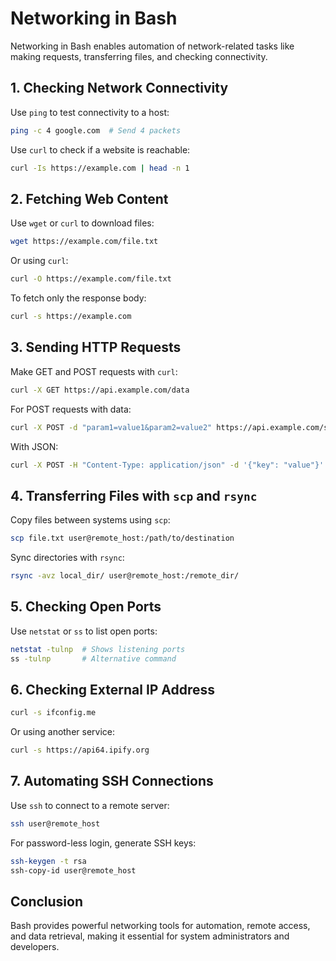 # Networking in Bash

Networking in Bash enables automation of network-related tasks like making requests, transferring files, and checking connectivity.

## 1. Checking Network Connectivity

Use `ping` to test connectivity to a host:

```bash
ping -c 4 google.com  # Send 4 packets
```

Use `curl` to check if a website is reachable:

```bash
curl -Is https://example.com | head -n 1
```

## 2. Fetching Web Content

Use `wget` or `curl` to download files:

```bash
wget https://example.com/file.txt
```

Or using `curl`:

```bash
curl -O https://example.com/file.txt
```

To fetch only the response body:

```bash
curl -s https://example.com
```

## 3. Sending HTTP Requests

Make GET and POST requests with `curl`:

```bash
curl -X GET https://api.example.com/data
```

For POST requests with data:

```bash
curl -X POST -d "param1=value1&param2=value2" https://api.example.com/submit
```

With JSON:

```bash
curl -X POST -H "Content-Type: application/json" -d '{"key": "value"}' https://api.example.com/submit
```

## 4. Transferring Files with `scp` and `rsync`

Copy files between systems using `scp`:

```bash
scp file.txt user@remote_host:/path/to/destination
```

Sync directories with `rsync`:

```bash
rsync -avz local_dir/ user@remote_host:/remote_dir/
```

## 5. Checking Open Ports

Use `netstat` or `ss` to list open ports:

```bash
netstat -tulnp  # Shows listening ports
ss -tulnp       # Alternative command
```

## 6. Checking External IP Address

```bash
curl -s ifconfig.me
```

Or using another service:

```bash
curl -s https://api64.ipify.org
```

## 7. Automating SSH Connections

Use `ssh` to connect to a remote server:

```bash
ssh user@remote_host
```

For password-less login, generate SSH keys:

```bash
ssh-keygen -t rsa
ssh-copy-id user@remote_host
```

## Conclusion

Bash provides powerful networking tools for automation, remote access, and data retrieval, making it essential for system administrators and developers.
